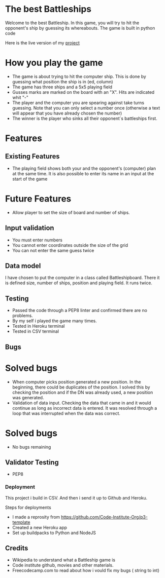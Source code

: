 
# The best Battleships

Welcome to the best Battleship. 
In this game, you will try to hit the opponent's ship by guessing its whereabouts. The game is built in python code

Here is the live version of my <a href="https://sarabattleship-16aeb171f912.herokuapp.com/">project</a>


# How you play the game

- The game is about trying to hit the computer ship. This is done by guessing what position the ship is in (ed, column)
- The game has three ships and a 5x5 playing field
- Gusses marks are marked on the board with an "X". Hits are indicated whit "-"
- The player and the computer you are spearing against take turns guessing. Note that you can only select a number once (otherwise a text will appear that you have already chosen the number)
- The winner is the player who sinks all their opponent´s battleships first. 

# Features

## Existing Features

- The playing field shows both your and the opponent's (computer) plan at the same time. It is also possible to enter its name in an input at the start of the game

# Future Features

- Allow player to set the size of board and number of ships. 

## Input validation

- You must enter numbers
- You cannot enter coordinates outside the size of the grid
-  You can not enter the same guess twice


## Data model

I have chosen to put the computer in a class called Battleshipboard. There it is defined size, number of ships, position and playing field. It runs twice.

## Testing

- Passed the code through a PEP8 linter and confirmed there are no problems.
- By my self i played the game many times. 
- Tested in Heroku terminal
- Tested in CSV terminal 

## Bugs

# Solved bugs

- When computer picks position generated a new position. In the beginning, there could be duplicates of the position. I solved this by checking the position and if the DN was already used, a new position was generated.
- Validation of data input. Checking the data that came in and it would continue as long as incorrect data is entered. It was resolved through a loop that was interrupted when the data was correct.

# Solved bugs

- No bugs remaining

## Validator Testing

- PEP8

### Deployment

This project i build in CSV. And then i send it up to Github and Heroku.

Steps for deployments
- I made a reprosity from https://github.com/Code-Institute-Org/p3-template
- Created a new Heroku app
- Set up buildpacks to Python and NodeJS

## Credits

- Wikipedia to understand what a Battleship game is
- Code institute github, movies and other          materials. 
- Freecodecamp.com to read about how i vould fix my bugs ( string to int)
